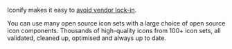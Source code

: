 <script setup>
import lock from '/assets/svg/lock.svg?raw'
</script>

<section class="vendor-lock-in">
    <div v-html="lock"></div>
    <div>
        <p>Iconify makes it easy to <a href="/docs/articles/vendor-lock-in.html">avoid vendor lock-in</a>.</p>
        <p>
            You can use many open source icon sets with a large choice of open
            source icon components. Thousands of high-quality icons from 100+ icon
            sets, all validated, cleaned up, optimised and always up to date.
        </p>
    </div>
</section>
